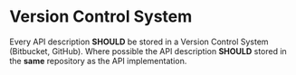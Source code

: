 # Version Control System
Every API description **SHOULD** be stored in a Version Control System (Bitbucket, GitHub). Where possible the API description **SHOULD** stored in the **same** repository as the API implementation.
